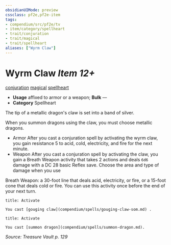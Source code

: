 ```yaml
---
obsidianUIMode: preview
cssclass: pf2e,pf2e-item
tags:
- compendium/src/pf2e/tv
- item/category/spellheart
- trait/conjuration
- trait/magical
- trait/spellheart
aliases: ["Wyrm Claw"]
---
```

# Wyrm Claw *Item 12+*  
[conjuration](rules/traits/conjuration.md)  [magical](rules/traits/magical.md)  [spellheart](rules/traits/spellheart-som.md)  

- **Usage** affixed to armor or a weapon; **Bulk** —
- **Category** Spellheart

The tip of a metallic dragon's claw is set into a band of silver.

When you summon dragons using the claw, you must choose metallic dragons.

- Armor After you cast a conjuration spell by activating the wyrm claw, you gain resistance 5 to acid, cold, electricity, and fire for the next minute.
- Weapon After you cast a conjuration spell by activating the claw, you gain a Breath Weapon activity that takes 2 actions and deals `6d6` damage with a DC 28 basic Reflex save. Choose the area and type of damage when you use

Breath Weapon: a 30-foot line that deals acid, electricity, or fire, or a 15-foot cone that deals cold or fire. You can use this activity once before the end of your next turn.

```ad-embed-ability
title: Activate

You cast [gouging claw](compendium/spells/gouging-claw-som.md) .
```

```ad-embed-ability
title: Activate

You cast [summon dragon](compendium/spells/summon-dragon.md).
```

*Source: Treasure Vault p. 129*